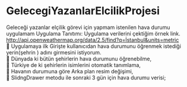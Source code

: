 # GelecegiYazanlarElcilikProjesi
Geleceği yazanlar elçilik görevi için yapmam istenilen hava durumu uygulamam
Uygulama Tanıtımı:
Uygulama verilerini çektiğim örnek link.
http://api.openweathermap.org/data/2.5/find?q=İstanbul&units=metric <br>
 Uygulamaya ilk Girişte kullanıcıdan hava durumunu öğrenmek istediği 
yerin(şehrin ) adını girmesini istiyorum.<br>
 Dünyada ki bütün şehirlerin hava durumunu öğrenebilme, <br>
 Türkiye de ki şehirlerin isimlerini otomatik tanımlama, <br>
 Havanın durumuna göre Arka plan resim değişimi,<br>
 SlidngDrawer metodu ile sonraki 3 gün için hava durumu verisi;<br>
